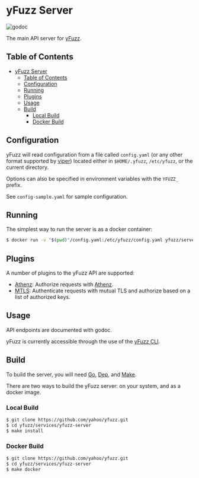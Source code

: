 # yFuzz Server

![godoc](https://godoc.org/github.com/yahoo/yfuzz/services/yfuzz-server?status.svg)

The main API server for [yFuzz](https://github.com/yahoo/yfuzz).

## Table of Contents
- [yFuzz Server](#yfuzz-server)
  - [Table of Contents](#table-of-contents)
  - [Configuration](#configuration)
  - [Running](#running)
  - [Plugins](#plugins)
  - [Usage](#usage)
  - [Build](#build)
    - [Local Build](#local-build)
    - [Docker Build](#docker-build)

## Configuration
yFuzz will read configuration from a file called `config.yaml` (or any other format supported by [viper](https://github.com/spf13/viper)) located either in `$HOME/.yfuzz`, `/etc/yfuzz`, or the current directory.

Options can also be specified in environment variables with the `YFUZZ_` prefix.

See `config-sample.yaml` for sample configuration.

## Running
The simplest way to run the server is as a docker container:
```bash
$ docker run -v "$(pwd)"/config.yaml:/etc/yfuzz/config.yaml yfuzz/server
```

## Plugins
A number of plugins to the yFuzz API are supported:
* [Athenz](plugins/athenz): Authorize requests with [Athenz](http://www.athenz.io).
* [MTLS](plugins/mtls): Authenticate requests with mutual TLS and authorize based on a list of authorized keys. 

## Usage
API endpoints are documented with godoc. 

yFuzz is currently accessible through the use of the [yFuzz CLI](../../cmd/yfuzz-cli).

## Build 
To build the server, you will need [Go](https://golang.org/), [Dep](https://golang.github.io/dep/), and [Make](https://www.gnu.org/software/make/).

There are two ways to build the yFuzz server: on your system, and as a docker image.

### Local Build
```bash
$ git clone https://github.com/yahoo/yfuzz.git
$ cd yfuzz/services/yfuzz-server
$ make install
```

### Docker Build
```bash
$ git clone https://github.com/yahoo/yfuzz.git
$ cd yfuzz/services/yfuzz-server
$ make docker
```
